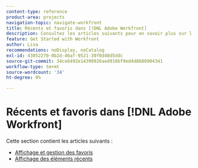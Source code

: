 ```yaml
---
content-type: reference
product-area: projects
navigation-topic: navigate-workfront
title: Récents et favoris dans [!DNL Adobe Workfront]
description: Consultez les articles suivants pour en savoir plus sur l’utilisation des favoris et des récents dans Workfront.
feature: Get Started with Workfront
author: Lisa
recommendations: noDisplay, noCatalog
exl-id: 43052270-0b2d-46af-9521-30f0d48d5ddc
source-git-commit: 34ce6492e14399926aed910bf9ed4d8688904341
workflow-type: tm+mt
source-wordcount: '34'
ht-degree: 0%

---
```


# Récents et favoris dans [!DNL Adobe Workfront]

Cette section contient les articles suivants :

* [Affichage et gestion des favoris](../../../workfront-basics/navigate-workfront/recent-and-favorites/view-and-manage-favorites.md)
* [Affichage des éléments récents](../../../workfront-basics/navigate-workfront/recent-and-favorites/view-recent-items.md)
